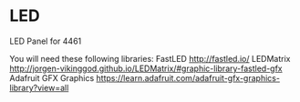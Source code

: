 # LED
LED Panel for 4461

You will need these following libraries:
FastLED http://fastled.io/
LEDMatrix http://jorgen-vikinggod.github.io/LEDMatrix/#graphic-library-fastled-gfx
Adafruit GFX Graphics https://learn.adafruit.com/adafruit-gfx-graphics-library?view=all

